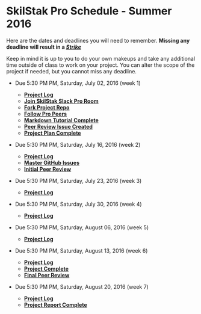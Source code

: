 # SkilStak Pro Schedule - Summer 2016

Here are the dates and deadlines you will need to remember. **Missing
any deadline will result in a [*Strike*](README.md#three-strikes)**

Keep in mind it is up to you to do your own makeups and take any
additional time outside of class to work on your project. You can
alter the scope of the project if needed, but you cannot miss any
deadline. 


* Due 5:30 PM PM, Saturday, July 02, 2016 (week 1)
  * [**Project Log**](week1.md)
  * [**Join SkilStak Slack Pro Room**](https://skilstak.slack.com/messages/pro)
  * [**Fork Project Repo**](README.md)
  * [**Follow Pro Peers**](peers.md#follow-peers)
  * [**Markdown Tutorial Complete**](http://www.markdowntutorial.com/)
  * [**Peer Review Issue Created**](peers.md#peer-review)
  * [**Project Plan Complete**](plan.md)

* Due 5:30 PM PM, Saturday, July 16, 2016 (week 2)
  * [**Project Log**](week2.md)
  * [**Master GitHub Issues**][issues]
  * [**Initial Peer Review**](#peer-review)

[issues]: http://guides.github.com/features/issues/

* Due 5:30 PM PM, Saturday, July 23, 2016 (week 3)
  * [**Project Log**](week3.md)

* Due 5:30 PM PM, Saturday, July 30, 2016 (week 4)
  * [**Project Log**](week4.md)

* Due 5:30 PM PM, Saturday, August 06, 2016 (week 5)
  * [**Project Log**](week5.md)

* Due 5:30 PM PM, Saturday, August 13, 2016 (week 6)
  * [**Project Log**](week6.md)
  * [**Project Complete**](README.md#project-completion)
  * [**Final Peer Review**](peers#peer-review)

* Due 5:30 PM PM, Saturday, August 20, 2016 (week 7)
  * [**Project Log**](week7.md)
  * [**Project Report Complete**](report.md)
